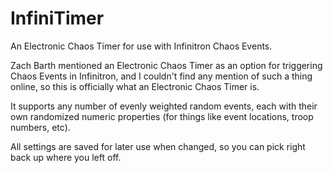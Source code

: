 # InfiniTimer
An Electronic Chaos Timer for use with Infinitron Chaos Events.

Zach Barth mentioned an Electronic Chaos Timer as an option for triggering Chaos Events in Infinitron, and I couldn't find any mention of such a thing online, so this  is officially what an Electronic Chaos Timer is.

It supports any number of evenly weighted random events, each with their own randomized numeric properties (for things like event locations, troop numbers, etc).

All settings are saved for later use when changed, so you can pick right back up where you left off.
